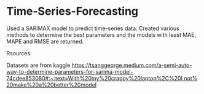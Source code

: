 # Time-Series-Forecasting

Used a SARIMAX model to predict time-series data. Created various methods to determine the best parameters and the models with least MAE, MAPE and RMSE are returned.

Rsources:

Datasets are from kaggle
https://tsanggeorge.medium.com/a-semi-auto-way-to-determine-parameters-for-sarima-model-74cdee853080#:~:text=With%20my%20crappy%20laptop%2C%20I,not%20make%20a%20better%20model 
